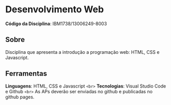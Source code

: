 # Desenvolvimento Web

**Código da Disciplina**: IBM1738/13006249-8003

## Sobre

Disciplina que apresenta a introdução a programação web: HTML, CSS e Javascript.

## Ferramentas

**Linguagens**: HTML, CSS e Javascript `<br>`
**Tecnologias**: Visual Studio Code e Github `<br>`
As APs deverão ser enviadas no github e publicadas no github pages.
